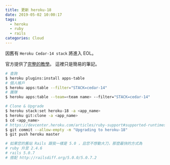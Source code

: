 ```yaml
---
title: 更新 heroku-18
date: 2019-05-02 10:00:17
tags:
  - heroku
  - ruby
  - rails
categories: Cloud
---
```


因舊有 `Heroku Cedar-14 stack` 將進入 EOL。

<!--more-->

官方提供了[完整的教學](https://devcenter.heroku.com/articles/upgrading-to-the-latest-stack)。
這裡只是簡易的筆記。

```bash
# 查詢
$ heroku plugins:install apps-table
# 個人帳戶
$ heroku apps:table --filter="STACK=cedar-14"
# 團隊
$ heroku apps:table --team=<team name> --filter="STACK=cedar-14"

# Clone & Upgrade
$ heroku stack:set heroku-18 -a <app_name>
$ heroku git:clone -a <app_name>
$ cd <app_name>
# https://devcenter.heroku.com/articles/ruby-support#supported-runtimes
$ git commit --allow-empty -m "Upgrading to heroku-18"
$ git push heroku master

# 如果您的舊站 Rails 跟我一樣是 5.0 ，且您不想動大刀，那麼最快的方式為
# ruby 升至 2.4.6
# rails 5.0.7
# 搭配 http://railsdiff.org/5.0.0/5.0.7.2
```
